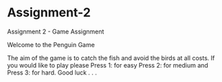 # Assignment-2
Assignment 2 - Game Assignment


Welcome to the Penguin Game 


The aim of the game is to catch the fish and avoid the birds at all costs.
If you would like to play please 
Press 1: for easy 
Press 2: for medium and 
Press 3: for hard. 
Good luck . . . 
